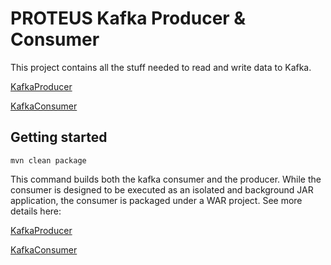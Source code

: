 # PROTEUS Kafka Producer & Consumer

This project contains all the stuff needed to read and write data to Kafka.

[KafkaProducer](https://github.com/proteus-h2020/KafkaConsumerProducer/blob/master/KafkaProducer/README.md)

[KafkaConsumer](https://github.com/proteus-h2020/KafkaConsumerProducer/blob/master/KafkaConsumer/README.md)


## Getting started
```{r, engine='bash', count_lines}
mvn clean package
```
This command builds both the kafka consumer and the producer. While the consumer is designed to be executed as an isolated and background JAR application, the consumer is packaged under a WAR project. See more details here:

[KafkaProducer](https://github.com/proteus-h2020/KafkaConsumerProducer/blob/master/KafkaProducer/README.md)

[KafkaConsumer](https://github.com/proteus-h2020/KafkaConsumerProducer/blob/master/KafkaConsumer/README.md)
